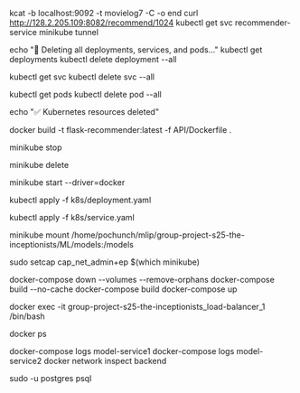 kcat -b localhost:9092 -t movielog7 -C -o end
curl http://128.2.205.109:8082/recommend/1024
kubectl get svc recommender-service
minikube tunnel

echo "🚨 Deleting all deployments, services, and pods..."
kubectl get deployments
kubectl delete deployment --all

kubectl get svc
kubectl delete svc --all

kubectl get pods
kubectl delete pod --all

echo "✅ Kubernetes resources deleted"

docker build -t flask-recommender:latest -f API/Dockerfile .

minikube stop

minikube delete

minikube start --driver=docker

kubectl apply -f k8s/deployment.yaml

kubectl apply -f k8s/service.yaml

minikube mount /home/pochunch/mlip/group-project-s25-the-inceptionists/ML/models:/models

sudo setcap cap_net_admin+ep $(which minikube)

docker-compose down --volumes --remove-orphans
docker-compose build --no-cache
docker-compose build
docker-compose up

docker exec -it group-project-s25-the-inceptionists_load-balancer_1 /bin/bash

docker ps

docker-compose logs model-service1
docker-compose logs model-service2
docker network inspect backend

sudo -u postgres psql
